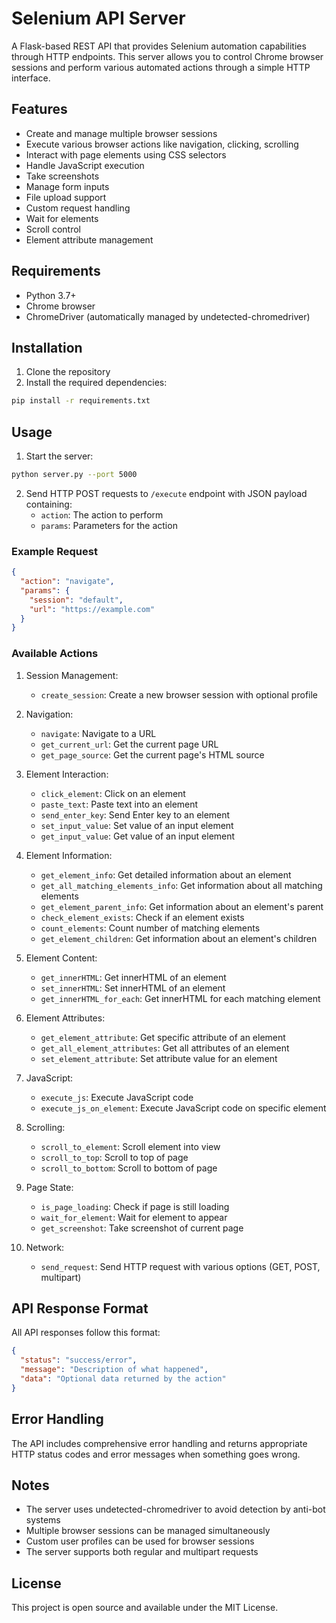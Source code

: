 # Selenium API Server

A Flask-based REST API that provides Selenium automation capabilities through HTTP endpoints. This server allows you to control Chrome browser sessions and perform various automated actions through a simple HTTP interface.

## Features

- Create and manage multiple browser sessions
- Execute various browser actions like navigation, clicking, scrolling
- Interact with page elements using CSS selectors
- Handle JavaScript execution
- Take screenshots
- Manage form inputs
- File upload support
- Custom request handling
- Wait for elements
- Scroll control
- Element attribute management

## Requirements

- Python 3.7+
- Chrome browser
- ChromeDriver (automatically managed by undetected-chromedriver)

## Installation

1. Clone the repository
2. Install the required dependencies:

```bash
pip install -r requirements.txt
```

## Usage

1. Start the server:

```bash
python server.py --port 5000
```

2. Send HTTP POST requests to `/execute` endpoint with JSON payload containing:
   - `action`: The action to perform
   - `params`: Parameters for the action

### Example Request

```json
{
  "action": "navigate",
  "params": {
    "session": "default",
    "url": "https://example.com"
  }
}
```

### Available Actions

1. Session Management:

   - `create_session`: Create a new browser session with optional profile

2. Navigation:

   - `navigate`: Navigate to a URL
   - `get_current_url`: Get the current page URL
   - `get_page_source`: Get the current page's HTML source

3. Element Interaction:

   - `click_element`: Click on an element
   - `paste_text`: Paste text into an element
   - `send_enter_key`: Send Enter key to an element
   - `set_input_value`: Set value of an input element
   - `get_input_value`: Get value of an input element

4. Element Information:

   - `get_element_info`: Get detailed information about an element
   - `get_all_matching_elements_info`: Get information about all matching elements
   - `get_element_parent_info`: Get information about an element's parent
   - `check_element_exists`: Check if an element exists
   - `count_elements`: Count number of matching elements
   - `get_element_children`: Get information about an element's children

5. Element Content:

   - `get_innerHTML`: Get innerHTML of an element
   - `set_innerHTML`: Set innerHTML of an element
   - `get_innerHTML_for_each`: Get innerHTML for each matching element

6. Element Attributes:

   - `get_element_attribute`: Get specific attribute of an element
   - `get_all_element_attributes`: Get all attributes of an element
   - `set_element_attribute`: Set attribute value for an element

7. JavaScript:

   - `execute_js`: Execute JavaScript code
   - `execute_js_on_element`: Execute JavaScript code on specific element

8. Scrolling:

   - `scroll_to_element`: Scroll element into view
   - `scroll_to_top`: Scroll to top of page
   - `scroll_to_bottom`: Scroll to bottom of page

9. Page State:

   - `is_page_loading`: Check if page is still loading
   - `wait_for_element`: Wait for element to appear
   - `get_screenshot`: Take screenshot of current page

10. Network:
    - `send_request`: Send HTTP request with various options (GET, POST, multipart)

## API Response Format

All API responses follow this format:

```json
{
  "status": "success/error",
  "message": "Description of what happened",
  "data": "Optional data returned by the action"
}
```

## Error Handling

The API includes comprehensive error handling and returns appropriate HTTP status codes and error messages when something goes wrong.

## Notes

- The server uses undetected-chromedriver to avoid detection by anti-bot systems
- Multiple browser sessions can be managed simultaneously
- Custom user profiles can be used for browser sessions
- The server supports both regular and multipart requests

## License

This project is open source and available under the MIT License.
